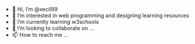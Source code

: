 - 👋 Hi, I’m @xecil99
- 👀 I’m interested in web programming and designing learning resources
- 🌱 I’m currently learning w3schools
- 💞️ I’m looking to collaborate on ...
- 📫 How to reach me ...

<!---
xecil99/xecil99 is a ✨ special ✨ repository because its `README.md` (this file) appears on your GitHub profile.
You can click the Preview link to take a look at your changes.
--->
